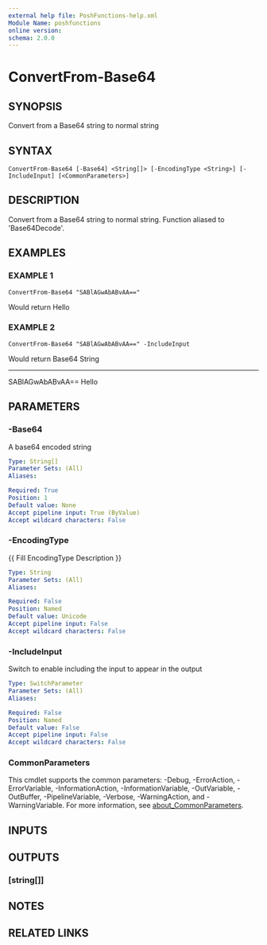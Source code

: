 ```yaml
---
external help file: PoshFunctions-help.xml
Module Name: poshfunctions
online version:
schema: 2.0.0
---
```


# ConvertFrom-Base64

## SYNOPSIS
Convert from a Base64 string to normal string

## SYNTAX

```
ConvertFrom-Base64 [-Base64] <String[]> [-EncodingType <String>] [-IncludeInput] [<CommonParameters>]
```

## DESCRIPTION
Convert from a Base64 string to normal string.
Function aliased to 'Base64Decode'.

## EXAMPLES

### EXAMPLE 1
```
ConvertFrom-Base64 "SABlAGwAbABvAA=="
```

Would return
Hello

### EXAMPLE 2
```
ConvertFrom-Base64 "SABlAGwAbABvAA==" -IncludeInput
```

Would return
Base64           String
------           ------
SABlAGwAbABvAA== Hello

## PARAMETERS

### -Base64
A base64 encoded string

```yaml
Type: String[]
Parameter Sets: (All)
Aliases:

Required: True
Position: 1
Default value: None
Accept pipeline input: True (ByValue)
Accept wildcard characters: False
```

### -EncodingType
{{ Fill EncodingType Description }}

```yaml
Type: String
Parameter Sets: (All)
Aliases:

Required: False
Position: Named
Default value: Unicode
Accept pipeline input: False
Accept wildcard characters: False
```

### -IncludeInput
Switch to enable including the input to appear in the output

```yaml
Type: SwitchParameter
Parameter Sets: (All)
Aliases:

Required: False
Position: Named
Default value: False
Accept pipeline input: False
Accept wildcard characters: False
```

### CommonParameters
This cmdlet supports the common parameters: -Debug, -ErrorAction, -ErrorVariable, -InformationAction, -InformationVariable, -OutVariable, -OutBuffer, -PipelineVariable, -Verbose, -WarningAction, and -WarningVariable. For more information, see [about_CommonParameters](http://go.microsoft.com/fwlink/?LinkID=113216).

## INPUTS

## OUTPUTS

### [string[]]
## NOTES

## RELATED LINKS
